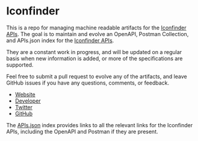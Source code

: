 # IconfinderThis is a repo for managing machine readable artifacts for the [Iconfinder APIs](http://www.iconfinder.com). The goal is to maintain and evolve an OpenAPI, Postman Collection, and APIs.json index for the [Iconfinder APIs](http://www.iconfinder.com).They are a constant work in progress, and will be updated on a regular basis when new information is added, or more of the specifications are supported.Feel free to submit a pull request to evolve any of the artifacts, and leave GitHub issues if you have any questions, comments, or feedback.- [Website](http://www.iconfinder.com)- [Developer](http://www.iconfinder.com)- [Twitter](https://twitter.com/iconfinder)- [GitHub](https://github.com/iconfinder)The [APIs.json](https://github.com/api-evangelist/iconfinder/blob/master/apis.json) index provides links to all the relevant links for the Iconfinder APIs, including the OpenAPI and Postman if they are present.